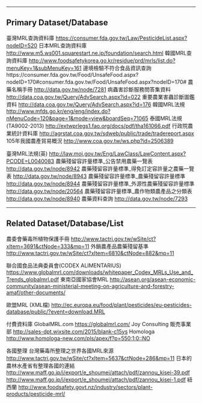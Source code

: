 -----------------------------------------------------------
Primary Dataset/Database
-----------------------------------------------------------

臺灣MRL查詢資料庫
https://consumer.fda.gov.tw/Law/PesticideList.aspx?nodeID=520
日本MRL查詢資料庫
http://www.m5.ws001.squarestart.ne.jp/foundation/search.html
韓國MRL查詢資料庫
http://www.foodsafetykorea.go.kr/residue/prd/mrls/list.do?menuKey=1&subMenuKey=161
邊境檢驗不符合食品資訊查詢https://consumer.fda.gov.tw/Food/UnsafeFood.aspx?nodeID=170#consumer.fda.gov.tw/Food/UnsafeFood.aspx?nodeID=170#
農藥名稱手冊
http://data.gov.tw/node/7281
病蟲害診斷服務問答集資料
http://data.coa.gov.tw/Query/AdvSearch.aspx?id=022
重要農業害蟲診斷圖鑑資料
http://data.coa.gov.tw/Query/AdvSearch.aspx?id=176
韓國MRL法規
http://www.mfds.go.kr/eng/eng/index.do?nMenuCode=120&page=1&mode=view&boardSeq=71065
泰國MRL法規(TA9002-2013)
http://extwprlegs1.fao.org/docs/pdf/tha161066.pdf
行政院農業統計資料庫
http://agrstat.coa.gov.tw/sdweb/public/trade/tradereport.aspx
105年我國農產貿易概況
http://www.coa.gov.tw/ws.php?id=2506389

臺灣MRL法規(英)
http://law.moj.gov.tw/Eng/LawClass/LawContent.aspx?PCODE=L0040083
農藥殘留容許量標準_公告禁用農藥一覽表
http://data.gov.tw/node/8942
農藥殘留容許量標準_得免訂定容許量之農藥一覽表
http://data.gov.tw/node/8943
農藥殘留容許量標準_農藥殘留容許量標準
http://data.gov.tw/node/8944
農藥殘留容許量標準_外源性農藥殘留容許量標準
http://data.gov.tw/node/20564
農藥殘留容許量標準_農作物類農產品之分類表
http://data.gov.tw/node/8940
農藥資料查詢
http://data.gov.tw/node/7293


-----------------------------------------------------------
Related Dataset/Database/List
-----------------------------------------------------------

農委會藥毒所植物保護手冊
http://www.tactri.gov.tw/wSite/ct?xItem=3691&ctNode=333&mp=11
外銷農產品農藥殘留基準
http://www.tactri.gov.tw/wSite/ct?xItem=6810&ctNode=882&mp=11

聯合國食品法典委員會(CODEX ALIMENTARIUS)
https://www.globalmrl.com/downloads/whitepaper_Codex_MRLs_Use_and_Trends_globalmrl.pdf
東南亞國家協會MRL
http://asean.org/asean-economic-community/asean-ministerial-meeting-on-agriculture-and-forestry-amaf/other-documents/

歐盟MRL (XML檔)
http://ec.europa.eu/food/plant/pesticides/eu-pesticides-database/public/?event=download.MRL


付費資料庫
GlobalMRL.com
https://globalmrl.com/
Joy Consulting 販売事業部
http://sales-dpt.wixsite.com/2015/blank-c15ys
Homologa
http://www.homologa-new.com/pls/apex/f?p=550:1:0::NO


各國整理
台灣藥毒所整理之世界各國MRL來源
http://www.tactri.gov.tw/wSite/ct?xItem=5637&ctNode=286&mp=11
日本的農林水產省有整理各國的連結
http://www.maff.go.jp/j/export/e_shoumei/attach/pdf/zannou_kisei-39.pdf
http://www.maff.go.jp/j/export/e_shoumei/attach/pdf/zannou_kisei-1.pdf
紐西蘭
http://www.foodsafety.govt.nz/industry/sectors/plant-products/pesticide-mrl/

